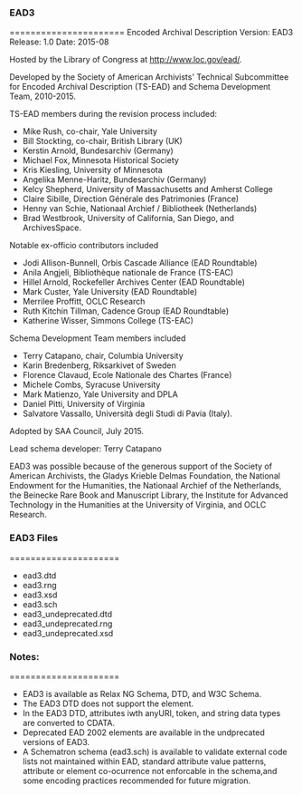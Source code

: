 
### EAD3
======================
Encoded Archival Description
Version: EAD3
Release: 1.0
Date: 2015-08

Hosted by the Library of Congress at http://www.loc.gov/ead/.

Developed by the Society of American Archivists' Technical Subcommittee for Encoded Archival Description (TS-EAD) and Schema Development Team, 2010-2015.

TS-EAD members during the revision process included:
* Mike Rush, co-chair, Yale University
* Bill Stockting, co-chair, British Library (UK)
* Kerstin Arnold, Bundesarchiv (Germany)
* Michael Fox, Minnesota Historical Society
* Kris Kiesling, University of Minnesota
* Angelika Menne-Haritz, Bundesarchiv (Germany)
* Kelcy Shepherd, University of Massachusetts and Amherst College
* Claire Sibille, Direction Générale des Patrimonies (France)
* Henny van Schie, Nationaal Archief / Bibliotheek (Netherlands)
* Brad Westbrook, University of California, San Diego, and ArchivesSpace.

Notable ex-officio contributors included

* Jodi Allison-Bunnell, Orbis Cascade Alliance (EAD Roundtable)
* Anila Angjeli, Bibliothèque nationale de France (TS-EAC)
* Hillel Arnold, Rockefeller Archives Center (EAD Roundtable)
* Mark Custer, Yale University (EAD Roundtable)
* Merrilee Proffitt, OCLC Research
* Ruth Kitchin Tillman, Cadence Group (EAD Roundtable)
* Katherine Wisser, Simmons College (TS-EAC)

Schema Development Team members included

* Terry Catapano, chair, Columbia University
* Karin Bredenberg, Riksarkivet of Sweden
* Florence Clavaud, Ecole Nationale des Chartes (France)
* Michele Combs, Syracuse University
* Mark Matienzo, Yale University and DPLA
* Daniel Pitti, University of Virginia
* Salvatore Vassallo, Università degli Studi di Pavia (Italy).
 

Adopted by SAA Council, July 2015.

Lead schema developer: Terry Catapano

EAD3 was possible because of the generous support of the Society of American Archivists, the Gladys Krieble Delmas Foundation, the National Endowment for the Humanities, the Nationaal Archief of the Netherlands, the Beinecke Rare Book and Manuscript Library, the Institute for Advanced Technology in the Humanities at the University of Virginia, and OCLC Research. 

### EAD3 Files
=====================
* ead3.dtd
* ead3.rng
* ead3.xsd
* ead3.sch
* ead3_undeprecated.dtd
* ead3_undeprecated.rng
* ead3_undeprecated.xsd

### Notes:
=====================
* EAD3 is available as Relax NG Schema, DTD, and W3C Schema. 
* The EAD3 DTD does not support the <objectxmlwrap> element.
* In the EAD3 DTD, attributes iwth anyURI, token, and string data types are converted to CDATA.
* Deprecated EAD 2002 elements are available in the undprecated versions of EAD3. 
* A Schematron schema (ead3.sch) is available to validate external code lists not maintained within EAD, standard attribute value patterns, attribute or element co-ocurrence not enforcable in the schema,and some encoding practices recommended for future migration.

